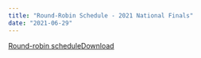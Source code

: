 ```yaml
---
title: "Round-Robin Schedule - 2021 National Finals"
date: "2021-06-29"
---
```


[Round-robin schedule](https://www.biblequiz.com/wp-content/uploads/2021/06/2021schedule.pdf)[Download](https://www.biblequiz.com/wp-content/uploads/2021/06/2021schedule.pdf)
